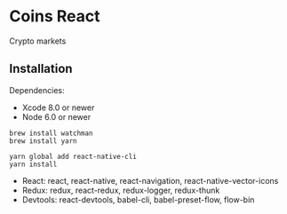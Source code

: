 # Coins React
Crypto markets

## Installation
Dependencies:
- Xcode 8.0 or newer
- Node 6.0 or newer

````
brew install watchman
brew install yarn

yarn global add react-native-cli
yarn install
````

- React: react, react-native, react-navigation, react-native-vector-icons
- Redux: redux, react-redux, redux-logger, redux-thunk
- Devtools: react-devtools, babel-cli, babel-preset-flow, flow-bin
